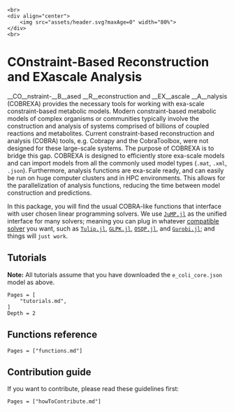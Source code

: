 ```@raw html
<br>
<div align="center">
    <img src="assets/header.svg?maxAge=0" width="80%">
</div>
<br>
```

# COnstraint-Based Reconstruction and EXascale Analysis

__CO__nstraint-__B__ased __R__econstruction and __EX__ascale __A__nalysis (COBREXA) provides the
necessary tools for working with exa-scale constraint-based metabolic models. Modern constraint-based 
metabolic models of complex organisms or communities typically involve the construction and analysis of systems 
comprised of billions of coupled reactions and metabolites. Current constraint-based reconstruction and analysis 
(COBRA) tools, e.g. Cobrapy and the CobraToolbox, were not designed for these large-scale systems. The purpose of COBREXA 
is to bridge this gap. COBREXA is designed to efficiently store exa-scale models and can import models from all the
commonly used model types (`.mat`, `.xml`, `.json`). Furthermore, analysis functions are exa-scale ready, and can easily 
be run on huge computer clusters and in HPC environments. This allows for the parallelization of analysis functions, reducing the
time between model construction and predictions.

In this package, you will find the usual COBRA-like functions that interface with user chosen linear programming solvers. 
We use [`JuMP.jl`](https://github.com/jump-dev/JuMP.jl) as the unified interface for many solvers; meaning you can plug in 
whatever [compatible solver](https://jump.dev/JuMP.jl/stable/installation/#Supported-solvers) you want, such as [`Tulip.jl`](https://github.com/ds4dm/Tulip.jl), [`GLPK.jl`](https://github.com/jump-dev/GLPK.jl), [`OSQP.jl`](https://github.com/oxfordcontrol/OSQP.jl), and [`Gurobi.jl`](https://github.com/jump-dev/Gurobi.jl); and things will `just work`.

## Tutorials

**Note:** All tutorials assume that you have downloaded the `e_coli_core.json`
model as above.

```@contents
Pages = [
    "tutorials.md",
]
Depth = 2
```

## Functions reference

```@contents
Pages = ["functions.md"]
```

## Contribution guide

If you want to contribute, please read these guidelines first:

```@contents
Pages = ["howToContribute.md"]
```
